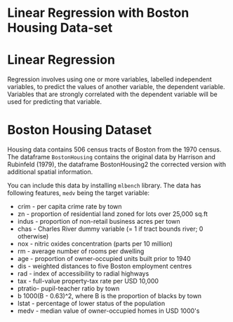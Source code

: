 # Linear Regression with Boston Housing Data-set

# Linear Regression 
Regression involves using one or more variables, labelled independent variables, to predict the values of another variable, the dependent variable. Variables that are strongly correlated with the dependent variable will be used for predicting that variable.


# Boston Housing Dataset
Housing data contains 506 census tracts of Boston from the 1970 census. The dataframe `BostonHousing` contains the original data by Harrison and Rubinfeld (1979), the dataframe BostonHousing2 the corrected version with additional spatial information.

You can include this data by installing `mlbench` library. The data has following features, `medv` being the target variable:

 * crim   - per capita crime rate by town
 * zn     - proportion of residential land zoned for lots over 25,000 sq.ft
 * indus	- proportion of non-retail business acres per town
 * chas	  - Charles River dummy variable (= 1 if tract bounds river; 0 otherwise)
 * nox	  - nitric oxides concentration (parts per 10 million)
 * rm	    - average number of rooms per dwelling
 * age	  - proportion of owner-occupied units built prior to 1940
 * dis	  - weighted distances to five Boston employment centres
 * rad	  - index of accessibility to radial highways
 * tax	  - full-value property-tax rate per USD 10,000
 * ptratio- pupil-teacher ratio by town
 * b	1000(B - 0.63)^2, where B is the proportion of blacks by town
 * lstat  - percentage of lower status of the population
 * medv	  - median value of owner-occupied homes in USD 1000's
